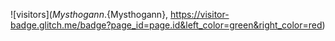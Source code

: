 ![visitors](${Mysthogann}.${Mysthogann}, https://visitor-badge.glitch.me/badge?page_id=page.id&left_color=green&right_color=red)
